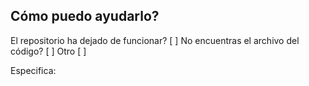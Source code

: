 ## Cómo puedo ayudarlo?

El repositorio ha dejado de funcionar? [ ]
No encuentras el archivo del código? [ ]
Otro [ ]

Especifica:
